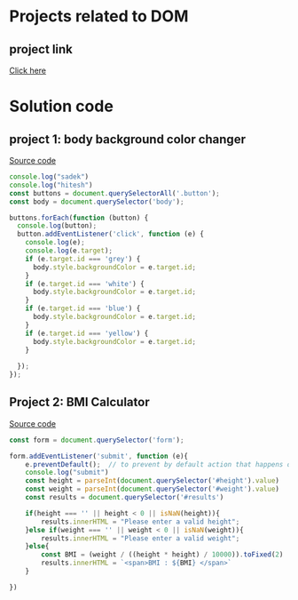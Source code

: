 # Projects related to DOM

## project link
[Click here](https://github.com/log002/JS/tree/main/07_projects)


# Solution code

## project 1: body background color changer
[Source code](https://github.com/log002/JS/tree/main/07_projects/project_1)

```javascript
console.log("sadek")
console.log("hitesh")
const buttons = document.querySelectorAll('.button');
const body = document.querySelector('body');

buttons.forEach(function (button) {
  console.log(button);
  button.addEventListener('click', function (e) {
    console.log(e);
    console.log(e.target);
    if (e.target.id === 'grey') {
      body.style.backgroundColor = e.target.id;
    }
    if (e.target.id === 'white') {
      body.style.backgroundColor = e.target.id;
    }
    if (e.target.id === 'blue') {
      body.style.backgroundColor = e.target.id;
    }
    if (e.target.id === 'yellow') {
      body.style.backgroundColor = e.target.id;
    }
    
  });
});


```

## Project 2: BMI Calculator
[Source code](https://github.com/log002/JS/tree/main/07_projects/2-BMICalculator) 

```javascript
const form = document.querySelector('form');

form.addEventListener('submit', function (e){
    e.preventDefault();  // to prevent by default action that happens on submitting the form the data is sent by post/get methods so, that action is prevented here.
    console.log("submit")
    const height = parseInt(document.querySelector('#height').value)
    const weight = parseInt(document.querySelector('#weight').value)
    const results = document.querySelector('#results')

    if(height === '' || height < 0 || isNaN(height)){
        results.innerHTML = "Please enter a valid height";
    }else if(weight === '' || weight < 0 || isNaN(weight)){
        results.innerHTML = "Please enter a valid weight";
    }else{
        const BMI = (weight / ((height * height) / 10000)).toFixed(2)
        results.innerHTML = `<span>BMI : ${BMI} </span>`
    }

})
```
